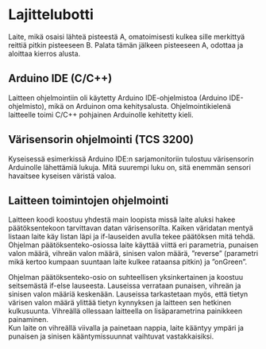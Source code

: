# Lajittelubotti
Laite, mikä osaisi lähteä pisteestä A, omatoimisesti kulkea sille merkittyä reittiä pitkin pisteeseen B. Palata tämän jälkeen pisteeseen A, odottaa ja aloittaa kierros alusta. 

## Arduino IDE (C/C++)
Laitteen ohjelmointiin oli käytetty Arduino IDE-ohjelmistoa (Arduino IDE-ohjelmisto), mikä on Arduinon oma kehitysalusta. Ohjelmointikielenä laitteelle toimi C/C++ pohjainen Arduinolle kehitetty kieli.

## Värisensorin ohjelmointi (TCS 3200)

Kyseisessä esimerkissä Arduino IDE:n sarjamonitoriin tulostuu värisensorin Arduinolle lähettämiä lukuja. Mitä suurempi luku on, sitä enemmän sensori havaitsee kyseisen väristä valoa.

## Laitteen toimintojen ohjelmointi 

Laitteen koodi koostuu yhdestä main loopista missä laite aluksi hakee päätöksentekoon tarvittavan datan värisensorilta. 
Kaiken väridatan mentyä listaan laite käy listan läpi ja if-lauseiden avulla tekee päätöksen mitä tehdä. Ohjelman päätöksenteko-osiossa laite käyttää viittä eri parametria, punaisen valon määrä, vihreän valon määrä, sinisen valon määrä, ”reverse” (parametri mikä kertoo kumpaan suuntaan laite kulkee rataansa pitkin) ja ”onGreen”. 

Ohjelman päätöksenteko-osio on suhteellisen yksinkertainen ja koostuu seitsemästä if-else lauseesta. Lauseissa verrataan punaisen, vihreän ja sinisen valon määriä keskenään. Lauseissa tarkastetaan myös, että tietyn värisen valon määrä ylittää tietyn kynnyksen ja laitteen sen hetkinen kulkusuunta. Vihreällä ollessaan laitteella on lisäparametrina painikkeen painaminen.  
Kun laite on vihreällä viivalla ja painetaan nappia, laite kääntyy ympäri ja punaisen ja sinisen kääntymissuunnat vaihtuvat vastakkaisiksi. 
